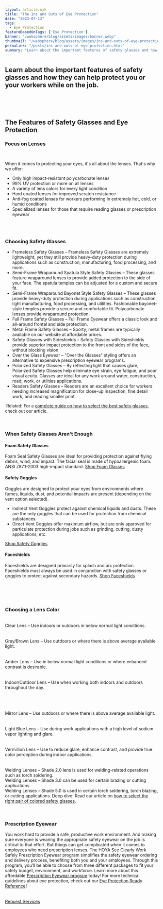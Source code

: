 ```yaml
---
layout: article.njk
title: "The Ins and Outs of Eye Protection"
date: "2023-07-13"
tags:
  - Eye Protection
featureBasedOnTags: ['Eye Protection']
banner: "/websphere/blog/assets/images/banner.webp"
thumbnail: "/websphere/blog/assets/images/ins-and-outs-of-eye-protection.webp"
permalink: "/posts/ins-and-outs-of-eye-protection.html"
summary: "Learn about the important features of safety glasses and how they can help protect you or your workers while on the job."
---
```


<h2 class="intro">Learn about the important features of safety glasses and how they can help protect you or your workers while on the job.</h2>
<br>

<br>
 <h2>The Features of Safety Glasses and Eye Protection</h2><h3>Focus on Lenses</h3>
<br>

When it comes to protecting your eyes, it's all about the lenses. That's why we offer:
<ul>
<li>Only high impact-resistant polycarbonate lenses</li>
<li>99% UV protection or more on all lenses</li>
<li>A variety of lens colors for every light condition</li>
<li>Hard coated lenses for improved scratch resistance</li>
<li>Anti-fog coated lenses for workers performing in extremely hot, cold, or humid conditions</li>
<li>Specialized lenses for those that require reading glasses or prescription eyewear</li>
</ul> 
<br>
<br>
<h3>Choosing Safety Glasses</h3>

<ul>
<li>Frameless Safety Glasses – Frameless Safety Glasses are extremely lightweight, yet they still provide heavy-duty protection during applications such as construction, manufacturing, food processing, and more.</li>
<li>Semi-Frame Wraparound Spatula Style Safety Glasses – These glasses feature wraparound lenses to provide added protection to the side of your face. The spatula temples can be adjusted for a custom and secure fit.</li>
<li>Semi-Frame Wraparound Bayonet Style Safety Glasses – These glasses provide heavy-duty protection during applications such as construction, light manufacturing, food processing, and utilities. Fashionable bayonet-style temples provide a secure and comfortable fit. Polycarbonate lenses provide wraparound protection.</li>
<li>Full Frame Safety Glasses – Full Frame Eyewear offers a classic look and all-around frontal and side protection.</li>
<li>Metal Frame Safety Glasses – Sporty, metal frames are typically available on our website at affordable prices.</li>
<li>Safety Glasses with Sideshields – Safety Glasses with Sideshields provide superior impact protection to the front and sides of the face, without blocking vision.</li>
<li>Over the Glass Eyewear – "Over the Glasses" styling offers an alternative to expensive prescription eyewear programs.</li>
<li>Polarized Safety Glasses – By reflecting light that causes glare, Polarized Safety Glasses help eliminate eye strain, eye fatigue, and poor visual acuity. Glasses are ideal for any work around water, construction, road, work, or utilities applications.</li>
<li>Readers Safety Glasses – Readers are an excellent choice for workers needing increased magnification for close-up inspection, fine detail work, and reading smaller print.</li>
</ul> Related: For a <a href="https://conney.com/websphere/blog/posts/focus-on-choosing-the-best-safety-glasses.html" target="_blank">complete guide on how to select the best safety glasses</a>, check out our article. 
<br>
<br>
<br>
<h3>When Safety Glasses Aren't Enough</h3><h4>Foam Safety Glasses</h4>Foam Seal Safety Glasses are ideal for providing protection against flying debris, wind, and impact. The facial seal is made of hypoallergenic foam. ANSI Z87.1-2003 high-impact standard. <a href="https://www.conney.com/search/foam%20safety%20glasses?utm_medium=Landing%20Page&amp;utm_source=Button-Foam&amp;utm_campaign=Eye/Resp&amp;pmprom=DS25G" target="_blank">Shop Foam Glasses</a>
<h4>Safety Goggles</h4>Goggles are designed to protect your eyes from environments where fumes, liquids, dust, and potential impacts are present (depending on the vent option selected).<ul><li>Indirect Vent Goggles protect against chemical liquids and dusts. These are the only goggles that can be used for protection from chemical substances.</li><li>Direct Vent Goggles offer maximum airflow, but are only approved for particulate protection during jobs such as grinding, cutting, dusty applications, etc.</li></ul><a data-parent="#accordion21" data-toggle="collapse" href="https://www.conney.com/pages/eye-protection?utm_medium=landing%20page&amp;utm_source=button2&amp;utm_campaign=SafetyFocus#collapseThree">
</a><a data-parent="#accordion21" data-toggle="collapse" href="https://www.conney.com/pages/eye-protection?utm_medium=landing%20page&amp;utm_source=button2&amp;utm_campaign=SafetyFocus#collapseThree"></a><a href="https://www.conney.com/category/eye-protection-safety-goggles?utm_medium=Landing%20Page&amp;utm_source=Button-Goggles&amp;utm_campaign=Eye/Resp&amp;pmprom=DS25G" target="_blank">Shop Safety Goggles</a> <h4>Faceshields</h4>Faceshields are designed primarily for splash and arc protection. Faceshields must always be used in conjunction with safety glasses or goggles to protect against secondary hazards. <a href="https://www.conney.com/category/eye-protection-faceshields?utm_medium=Landing%20Page&amp;utm_source=Button-Faceshield&amp;utm_campaign=Eye/Resp&amp;pmprom=DS25G" target="_blank">Shop Faceshields</a>
<br>
<br>
<br>
<h4> </h4>
<h3>Choosing a Lens Color</h3>﻿ 
<br>
Clear Lens – Use indoors or outdoors in below normal light conditions.
<br>
<br>
<br>
Gray/Brown Lens – Use outdoors or where there is above average available light.
<br>
<br>
<br>
Amber Lens – Use in below normal light conditions or where enhanced contrast is desirable.
<br>
<br>
<br>
Indoor/Outdoor Lens – Use when working both indoors and outdoors throughout the day.
<br>
<br>
<br>
<br>
<br>
Mirror Lens – Use outdoors or where there is above average available light.
<br>
<br>
<br>
Light Blue Lens – Use during work applications with a high level of sodium vapor lighting and glare.
<br>
<br>
<br>
Vermillion Lens – Use to reduce glare, enhance contrast, and provide true color perception during indoor applications.
<br>
<br>
<br>
Welding Lenses – Shade 2.0 lens is used for welding-related operations such as torch soldering. 
<br>
Welding Lenses – Shade 3.0 can be used for certain brazing or cutting applications. 
<br>
Welding Lenses – Shade 5.0 is used in certain torch soldering, torch blazing, or cutting applications. Deep dive: Read our article on <a href="https://conney.com/websphere/blog/posts/helpful-hints-for-choosing-tints.html" target="_blank">how to select the right pair of colored safety glasses</a>. 
<br>
<br>
<br>

<h3>Prescription Eyewear</h3>You work hard to provide a safe, productive work environment. And making sure everyone is wearing the appropriate safety eyewear on the job is critical to that effort. But things can get complicated when it comes to employees who need prescription lenses. The HOYA See Clearly Work Safely Prescription Eyewear program simplifies the safety eyewear ordering and delivery process, benefiting both you and your employees. Through this program, you'll be able to choose from three different packages to fit your safety budget, environment, and workforce. Learn more about this affordable <a href="https://www.conney.com/pages/SRXHOYA" target="_blank">Prescription Eyewear program</a> today! For more technical guidelines about eye protection, check out our <a href="https://www.conney.com/websphere/ResourcesTabs/Knowledge-Base/ReadyReferences/Eye%20Protection%20Ready%20Reference.pdf" target="_blank">Eye Protection Ready Reference</a>! 
<br>
<br>
<br>
 <a href="https://conneysafety.wufoo.com/forms/sfltk7z0gappyo/" target="_blank">Request Services</a>
<br>